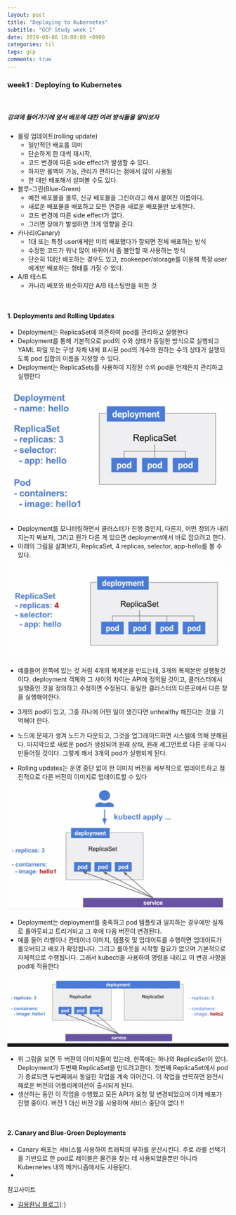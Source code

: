 ```yaml
---
layout: post
title: "Deploying to Kubernetes"
subtitle: "GCP Study week 1"
date: 2019-08-06 18:00:00 +0900
categories: til
tags: gcp
comments: true
---
```



### week1 : Deploying to Kubernetes

<br>

##### 강의에 들어가기에 앞서 배포에 대한 여러 방식들을 알아보자

- 롤링 업데이트(rolling update)
  - 일반적인 배포를 의미
  - 단순하게 한 대씩 재시작, 
  - 코드 변경에 따른 side effect가 발생할 수 있다.
  - 하지만 롤백이 가능, 관리가 편하다는 점에서 많이 사용됨
  - 한 대만 배포해서 살펴볼 수도 있다.
- 블루-그린(Blue-Green)
  - 예전 배포물을 블루, 신규 배포물을 그린이라고 해서 붙여진 이름이다.
  - 새로운 배포물을 배포하고 모든 연결을 새로운 배포물만 보게한다.
  - 코드 변경에 따른 side effect가 없다.
  - 그러면 장애가 발생하면 크게 영향을 준다.
- 카나리(Canary)
  - 1대 또는 특정 user에게만 미리 배포했다가 잘되면 전체 배포하는 방식
  - 수정한 코드가 워낙 많이 바뀌어서 좀 불안할 때 사용하는 방식
  - 단순히 1대만 배포하는 경우도 있고, zookeeper/storage를 이용해 특정 user에게만 배포하는 형태를 가질 수 있다.
- A/B 테스트
  - 카나리 배포와 비슷하지만 A/B 테스팅만을 위한 것

<br>

#### 1. Deployments and Rolling Updates

- Deployment는 ReplicaSet에 의존하여 pod를 관리하고 실행한다
- Deployment를 통해 기본적으로 pod의 수와 상태가 동일한 방식으로 실행되고 YAML 파일 또는 구성 자체 내에 표시된 pod의 개수와 원하는 수의 상태가 실행되도록 pod 집합의 이름을 지정할 수 있다.
- Deployment는 ReplicaSets를 사용하여 지정된 수의 pod을 언제든지 관리하고 실행한다

![1](/img/in-post/gcp/week1_3/1.PNG)

- Deployment를 모니터링하면서 클러스터가 진행 중인지, 다른지, 어떤 정의가 내려지는지 봐보자, 그리고 뭔가 다른 게 있으면 deployment에서 바로 잡으려고 한다.
- 아래의 그림을 살펴보자, ReplicaSet, 4 replicas, selector, app-hello를 볼 수 있다.

![2](/img/in-post/gcp/week1_3/2.PNG)

- 예를들어 왼쪽에 있는 것 처럼 4개의 복제본을 만드는데, 3개의 복제본만 실행될것이다. deployment 객체와 그 사이의 차이는 API에 정의될 것이고,  클러스터에서 실행중인 것을 정의하고 수정하면 수정된다. 동일한 클러스터의 다른곳에서 다른 창을 실행해야한다.
- 3개의 pod이 있고, 그중 하나에 어떤 일이 생긴다면 unhealthy 해진다는 것을 기억해야 한다.
- 노드에 문제가 생겨 노드가 다운되고, 그것을 업그레이드하면 시스템에 의해 분해된다. 마지막으로 새로운 pod가 생성되어 원래 상태, 원래 세그먼트로 다른 곳에 다시 만들어질 것이다. 그렇게 해서 3개의 pod가 실행되게 된다.

- Rolling updates는 운영 중단 없이 한 이미지 버전을 세부적으로 업데이트하고 점진적으로 다른 버전의 이미지로 업데이트할 수 있다

![3](/img/in-post/gcp/week1_3/3.PNG)

- Deployment는 deployment를 충족하고 pod 템플릿과 일치하는 경우에만 실제로 롤아웃되고 트리거되고 그 후에 다음 버전이 변경된다.
- 예를 들어 라벨이나 컨테이너 이미지, 템플릿 및 업데이트를 수행하면 업데이트가 롤오버되고 배포가 확장됩니다. 그리고 롤아웃을 시작할 필요가 없으며 기본적으로 자체적으로 수행됩니다. 그래서 kubectl을 사용하여 명령을 내리고 이 변경 사항을 pod에 적용한다

![4](/img/in-post/gcp/week1_3/4.gif)

- 위 그림을 보면 두 버젼의 이미지들이 있는데, 한쪽에는 하나의 ReplicaSet이 있다. Deployment가 두번째 ReplicaSet을 만드려고한다. 첫번째 ReplicaSet에서 pod가 종료되면 두번째에서 동일한 작업을 계속 이어간다. 이 작업을 반복하면 완전시 해로운 버전의 어플리케이션이 출시되게 된다.
- 생산하는 동안 이 작업을 수행했고 모든 API가 요청 및 변경되었으며 이제 배포가 진행 중이다. 버전 1 대신 버전 2를 사용하며 서비스 중단이 없다 !!

<br>

#### 2. Canary and Blue-Green Deployments

- Canary 배포는 서비스를 사용하여 트래픽의 부하를 분산시킨다. 주로 라벨 선택기를 기반으로 한 pod로 레이블은 물건을 찾는 데 사용되었을뿐만 아니라 Kubernetes 내의 메커니즘에서도 사용된다.
- 





























참고사이트

- [김용환님 블로그](https://knight76.tistory.com/entry/배포-방식-카나리블루-그린롤링-업데이트-배포-방식){:}
